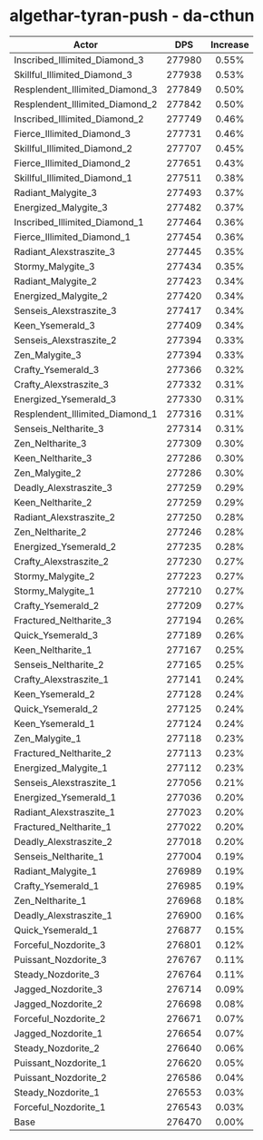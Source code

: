 # algethar-tyran-push - da-cthun
| Actor | DPS | Increase |
|---|:---:|:---:|
|Inscribed_Illimited_Diamond_3|277980|0.55%|
|Skillful_Illimited_Diamond_3|277938|0.53%|
|Resplendent_Illimited_Diamond_3|277849|0.50%|
|Resplendent_Illimited_Diamond_2|277842|0.50%|
|Inscribed_Illimited_Diamond_2|277749|0.46%|
|Fierce_Illimited_Diamond_3|277731|0.46%|
|Skillful_Illimited_Diamond_2|277707|0.45%|
|Fierce_Illimited_Diamond_2|277651|0.43%|
|Skillful_Illimited_Diamond_1|277511|0.38%|
|Radiant_Malygite_3|277493|0.37%|
|Energized_Malygite_3|277482|0.37%|
|Inscribed_Illimited_Diamond_1|277464|0.36%|
|Fierce_Illimited_Diamond_1|277454|0.36%|
|Radiant_Alexstraszite_3|277445|0.35%|
|Stormy_Malygite_3|277434|0.35%|
|Radiant_Malygite_2|277423|0.34%|
|Energized_Malygite_2|277420|0.34%|
|Senseis_Alexstraszite_3|277417|0.34%|
|Keen_Ysemerald_3|277409|0.34%|
|Senseis_Alexstraszite_2|277394|0.33%|
|Zen_Malygite_3|277394|0.33%|
|Crafty_Ysemerald_3|277366|0.32%|
|Crafty_Alexstraszite_3|277332|0.31%|
|Energized_Ysemerald_3|277330|0.31%|
|Resplendent_Illimited_Diamond_1|277316|0.31%|
|Senseis_Neltharite_3|277314|0.31%|
|Zen_Neltharite_3|277309|0.30%|
|Keen_Neltharite_3|277286|0.30%|
|Zen_Malygite_2|277286|0.30%|
|Deadly_Alexstraszite_3|277259|0.29%|
|Keen_Neltharite_2|277259|0.29%|
|Radiant_Alexstraszite_2|277250|0.28%|
|Zen_Neltharite_2|277246|0.28%|
|Energized_Ysemerald_2|277235|0.28%|
|Crafty_Alexstraszite_2|277230|0.27%|
|Stormy_Malygite_2|277223|0.27%|
|Stormy_Malygite_1|277210|0.27%|
|Crafty_Ysemerald_2|277209|0.27%|
|Fractured_Neltharite_3|277194|0.26%|
|Quick_Ysemerald_3|277189|0.26%|
|Keen_Neltharite_1|277167|0.25%|
|Senseis_Neltharite_2|277165|0.25%|
|Crafty_Alexstraszite_1|277141|0.24%|
|Keen_Ysemerald_2|277128|0.24%|
|Quick_Ysemerald_2|277125|0.24%|
|Keen_Ysemerald_1|277124|0.24%|
|Zen_Malygite_1|277118|0.23%|
|Fractured_Neltharite_2|277113|0.23%|
|Energized_Malygite_1|277112|0.23%|
|Senseis_Alexstraszite_1|277056|0.21%|
|Energized_Ysemerald_1|277036|0.20%|
|Radiant_Alexstraszite_1|277023|0.20%|
|Fractured_Neltharite_1|277022|0.20%|
|Deadly_Alexstraszite_2|277018|0.20%|
|Senseis_Neltharite_1|277004|0.19%|
|Radiant_Malygite_1|276989|0.19%|
|Crafty_Ysemerald_1|276985|0.19%|
|Zen_Neltharite_1|276968|0.18%|
|Deadly_Alexstraszite_1|276900|0.16%|
|Quick_Ysemerald_1|276877|0.15%|
|Forceful_Nozdorite_3|276801|0.12%|
|Puissant_Nozdorite_3|276767|0.11%|
|Steady_Nozdorite_3|276764|0.11%|
|Jagged_Nozdorite_3|276714|0.09%|
|Jagged_Nozdorite_2|276698|0.08%|
|Forceful_Nozdorite_2|276671|0.07%|
|Jagged_Nozdorite_1|276654|0.07%|
|Steady_Nozdorite_2|276640|0.06%|
|Puissant_Nozdorite_1|276620|0.05%|
|Puissant_Nozdorite_2|276586|0.04%|
|Steady_Nozdorite_1|276553|0.03%|
|Forceful_Nozdorite_1|276543|0.03%|
|Base|276470|0.00%|
